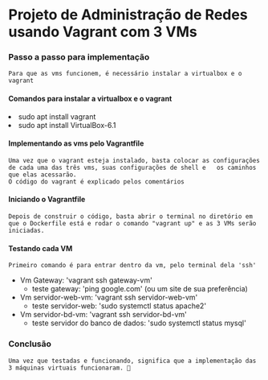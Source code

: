 # Projeto de Administração de Redes usando Vagrant com 3 VMs

### Passo a passo para implementação

    Para que as vms funcionem, é necessário instalar a virtualbox e o vagrant
#### Comandos para instalar a virtualbox e o vagrant         

<li>sudo apt install vagrant</li>
<li> sudo apt install VirtualBox-6.1</li>

#### Implementando as vms pelo Vagrantfile
    Uma vez que o vagrant esteja instalado, basta colocar as configurações de cada uma das três vms, suas configurações de shell e   os caminhos que elas acessarão.
    O código do vagrant é explicado pelos comentários

#### Iniciando o Vagrantfile
    Depois de construir o código, basta abrir o terminal no diretório em que o Dockerfile está e rodar o comando "vagrant up" e as 3 VMs serão iniciadas.

#### Testando cada VM 
    Primeiro comando é para entrar dentro da vm, pelo terminal dela 'ssh' 
- Vm Gateway: 'vagrant ssh gateway-vm'
    - teste gateway: 'ping google.com'  (ou um site de sua preferência)
- Vm servidor-web-vm: 'vagrant ssh servidor-web-vm'
    - teste servidor-web: 'sudo systemctl status apache2'
- Vm servidor-bd-vm: 'vagrant ssh servidor-bd-vm'
    - teste servidor do banco de dados: 'sudo systemctl status mysql'
### Conclusão
    Uma vez que testadas e funcionando, significa que a implementação das 3 máquinas virtuais funcionaram. 🫡